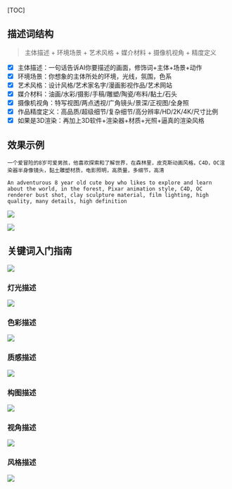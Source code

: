 [TOC]



## 描述词结构

> 主体描述 + 环境场景 + 艺术风格 + 媒介材料 + 摄像机视角 + 精度定义

- [x] 主体描述：一句话告诉AI你要描述的画面，修饰词+主体+场景+动作
- [x] 环境场景：你想象的主体所处的环境，光线，氛围，色系
- [x] 艺术风格：设计风格/艺术家名字/漫画影视作品/艺术网站
- [x] 媒介材料：油画/水彩/摄影/手稿/雕塑/陶瓷/布料/黏土/石头
- [x] 摄像机视角：特写视图/两点透视/广角镜头/景深/正视图/全身照
- [x] 作品精度定义：高品质/超级细节/复杂细节/高分辨率/HD/2K/4K/尺寸比例
- [x] 如果是3D渲染：再加上3D软件+渲染器+材质+光照+逼真的渲染风格

## 效果示例

```Prompt
一个爱冒险的8岁可爱男孩，他喜欢探索和了解世界，在森林里，皮克斯动画风格，C4D，OC渲染器半身像镜头，黏土雕塑材质，电影照明，高质量，多细节，高清
```

```Prompt
An adventurous 8 year old cute boy who likes to explore and learn about the world, in the forest, Pixar animation style, C4D, OC renderer bust shot, clay sculpture material, film lighting, high quality, many details, high definition
```

![](https://ghproxy.com/https://github.com/Mr-jiangrj/Prompt/blob/main/img/ComfyUI.png)

![](https://ghproxy.com/https://github.com/Mr-jiangrj/Prompt/blob/main/img/Example.png)

## 关键词入门指南

![](https://ghproxy.com/https://github.com/Mr-jiangrj/Prompt/blob/main/img/Prompt.png)

### 灯光描述

![](https://ghproxy.com/https://github.com/Mr-jiangrj/Prompt/blob/main/img/Prompt1.webp)

### 色彩描述

![](https://ghproxy.com/https://github.com/Mr-jiangrj/Prompt/blob/main/img/Prompt2.webp)

### 质感描述

![](https://ghproxy.com/https://github.com/Mr-jiangrj/Prompt/blob/main/img/Prompt3.webp)

### 构图描述

![](https://ghproxy.com/https://github.com/Mr-jiangrj/Prompt/blob/main/img/Prompt4.webp)

### 视角描述

![](https://ghproxy.com/https://github.com/Mr-jiangrj/Prompt/blob/main/img/Prompt5.webp)

### 风格描述

![](https://ghproxy.com/https://github.com/Mr-jiangrj/Prompt/blob/main/img/Prompt6.webp)

